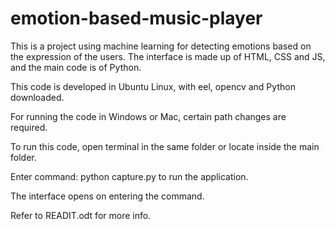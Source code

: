 # emotion-based-music-player
This is a project using machine learning for detecting emotions based on the expression of the users. The interface is made up of HTML, CSS and JS, and the main code is of Python.


This code is developed in Ubuntu Linux, with eel, opencv and Python downloaded. 
 
For running the code in Windows or Mac, certain path changes are required.

To run this code, open terminal in the same folder or locate inside the main folder.

Enter command: python capture.py to run the application.

The interface opens on entering the command.


Refer to READIT.odt for more info.

